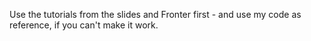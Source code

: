 Use the tutorials from the slides and Fronter first - and use my code as reference, if you can't make it work.
